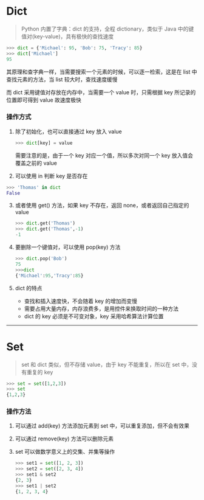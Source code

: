 # Dict

>Python 内置了字典：dict 的支持，全程 dictionary，类似于 Java 中的键值对(key-value)，具有极快的查找速度

```python
>>> dict = {'Michael': 95, 'Bob': 75, 'Tracy': 85}
>>> dict['Michael']
95
```

其原理和查字典一样，当需要搜索一个元素的时候，可以逐一检索，这是在 list 中查找元素的方法，当 list 较大时，查找速度缓慢

而 dict 采用键值对存放在内存中，当需要一个 value 时，只需根据 key 所记录的位置即可得到 value 故速度极快

### 操作方式

1. 除了初始化，也可以直接通过 key 放入 value

   ```python
   >>> dict[key] = value
   ```

   需要注意的是，由于一个 key 对应一个值，所以多次对同一个 key 放入值会覆盖之前的 value

2.  可以使用 in 判断 key 是否存在

   ```python
   >>> 'Thomas' in dict
   False
   ```

3. 或者使用 get() 方法，如果 key 不存在，返回 none，或者返回自己指定的 value

   ```python
   >>> dict.get('Thomas')
   >>> dict.get('Thomas',-1)
   -1
   ```

4. 要删除一个键值对，可以使用 pop(key) 方法

   ```python
   >>> dict.pop('Bob')
   75
   >>>dict
   {'Michael':95,'Tracy':85}
   ```

5. dict 的特点

   * 查找和插入速度快，不会随着 key 的增加而变慢
   * 需要占用大量内存，内存浪费多，是用控件来换取时间的一种方法
   * dict 的 key 必须是不可变对象，key 采用哈希算法计算位置

---

# Set

> set 和 dict 类似，但不存储 value，由于 key 不能重复，所以在 set 中，没有重复的 key

```python
>>> set = set([1,2,3])
>>> set
{1,2,3}
```

### 操作方法

1. 可以通过 add(key) 方法添加元素到 set 中，可以重复添加，但不会有效果

2. 可以通过 remove(key) 方法可以删除元素

3. set 可以做数学意义上的交集、并集等操作

   ```python
   >>> set1 = set([1, 2, 3])
   >>> set2 = set([2, 3, 4])
   >>> set1 & set2
   {2, 3}
   >>> set1 | set2
   {1, 2, 3, 4}
   ```

   ​

